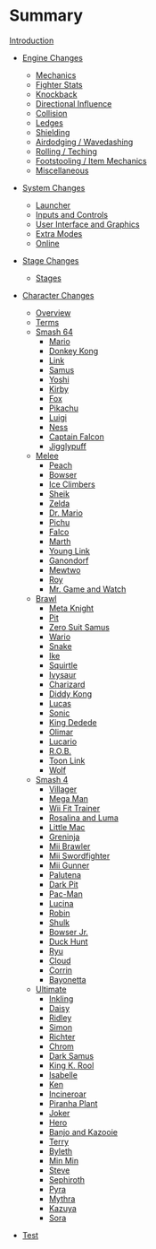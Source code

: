 # Summary

[Introduction](intro.md)

- [Engine Changes]()
  - [Mechanics](./engine/mechanics.md)
  - [Fighter Stats](./engine/fighterstats.md)
  - [Knockback](./engine/knockback.md)
  - [Directional Influence](./engine/di.md)
  - [Collision](./engine/collision.md)
  - [Ledges](./engine/ledges.md)
  - [Shielding](./engine/shields.md)
  - [Airdodging / Wavedashing](./engine/airdodges.md)
  - [Rolling / Teching](./engine/rolls.md)
  - [Footstooling / Item Mechanics](./engine/items.md)
  - [Miscellaneous](./engine/misc.md)

- [System Changes]()
  - [Launcher](./system/launcher.md)
  - [Inputs and Controls](./system/inputs.md)
  - [User Interface and Graphics](./system/ui.md)
  - [Extra Modes](./system/modes.md)
  - [Online](./system/online.md)

- [Stage Changes]()
  - [Stages]()

- [Character Changes]()
  - [Overview](./characters/characterlist.md)
  - [Terms](./characters/terms.md)
  - [Smash 64]()
    - [Mario](./characters/smash64/mario.md)
    - [Donkey Kong](./characters/smash64/donkey.md)
    - [Link](./characters/smash64/link.md)
    - [Samus](./characters/smash64/samus.md)
    - [Yoshi](./characters/smash64/yoshi.md)
    - [Kirby](./characters/smash64/kirby.md)
    - [Fox](./characters/smash64/fox.md)
    - [Pikachu](./characters/smash64/pikachu.md)
    - [Luigi](./characters/smash64/luigi.md)
    - [Ness](./characters/smash64/ness.md)
    - [Captain Falcon](./characters/smash64/captain.md)
    - [Jigglypuff](./characters/smash64/purin.md)
  - [Melee]()
    - [Peach](./characters/melee/peach.md)
    - [Bowser](./characters/melee/koopa.md)
    - [Ice Climbers](./characters/melee/popo.md)
    - [Sheik](./characters/melee/sheik.md)
    - [Zelda](./characters/melee/zelda.md)
    - [Dr. Mario](./characters/melee/mariod.md)
    - [Pichu](./characters/melee/pichu.md)
    - [Falco](./characters/melee/falco.md)
    - [Marth](./characters/melee/marth.md)
    - [Young Link](./characters/melee/younglink.md)
    - [Ganondorf](./characters/melee/ganon.md)
    - [Mewtwo](./characters/melee/mewtwo.md)
    - [Roy](./characters/melee/roy.md)
    - [Mr. Game and Watch](./characters/melee/gamewatch.md)
  - [Brawl]()
    - [Meta Knight](./characters/brawl/metaknight.md)
    - [Pit](./characters/brawl/pit.md)
    - [Zero Suit Samus](./characters/brawl/szerosuit.md)
    - [Wario](./characters/brawl/wario.md)
    - [Snake](./characters/brawl/snake.md)
    - [Ike](./characters/brawl/ike.md)
    - [Squirtle]()<!--./characters/brawl/pzenigame.md)-->
    - [Ivysaur]()<!--./characters/brawl/pfushigisou.md)-->
    - [Charizard]()<!--./characters/brawl/plizardon.md)-->
    - [Diddy Kong]()<!--./characters/brawl/diddy.md)-->
    - [Lucas]()<!--./characters/brawl/lucas.md)-->
    - [Sonic]()<!--./characters/brawl/sonic.md)-->
    - [King Dedede]()<!--./characters/brawl/dedede.md)-->
    - [Olimar]()<!--./characters/brawl/pikmin.md)-->
    - [Lucario]()<!--./characters/brawl/lucario.md)-->
    - [R.O.B.]()<!--./characters/brawl/robot.md)-->
    - [Toon Link]()<!--./characters/brawl/toonlink.md)-->
    - [Wolf]()<!--./characters/brawl/wolf.md)-->
  - [Smash 4]()
    - [Villager]()<!--./characters/smash4/murabito.md)-->
    - [Mega Man]()<!--./characters/smash4/rockman.md)-->
    - [Wii Fit Trainer]()<!--./characters/smash4/wiifit.md)-->
    - [Rosalina and Luma]()<!--./characters/smash4/rosetta.md)-->
    - [Little Mac]()<!--./characters/smash4/littlemac.md)-->
    - [Greninja]()<!--./characters/smash4/gekkouga.md)-->
    - [Mii Brawler]()<!--./characters/smash4/miifighter.md)-->
    - [Mii Swordfighter]()<!--./characters/smash4/miiswordsman.md)-->
    - [Mii Gunner]()<!--./characters/smash4/miigunner.md)-->
    - [Palutena]()<!--./characters/smash4/palutena.md)-->
    - [Dark Pit]()<!--./characters/smash4/pitb.md)-->
    - [Pac-Man]()<!--./characters/smash4/pacman.md)-->
    - [Lucina]()<!--./characters/smash4/lucina.md)-->
    - [Robin]()<!--./characters/smash4/robin.md)-->
    - [Shulk]()<!--./characters/smash4/shulk.md)-->
    - [Bowser Jr.]()<!--./characters/smash4/koopajr.md)-->
    - [Duck Hunt]()<!--./characters/smash4/duckhunt.md)-->
    - [Ryu]()<!--./characters/smash4/ryu.md)-->
    - [Cloud]()<!--./characters/smash4/cloud.md)-->
    - [Corrin]()<!--./characters/smash4/kamui.md)-->
    - [Bayonetta]()<!--./characters/smash4/bayonetta.md)-->
  - [Ultimate]()
    - [Inkling]()<!--./characters/ultimate/inkling.md)-->
    - [Daisy]()<!--./characters/ultimate/daisy.md)-->
    - [Ridley]()<!--./characters/ultimate/ridley.md)-->
    - [Simon]()<!--./characters/ultimate/simon.md)-->
    - [Richter]()<!--./characters/ultimate/richter.md)-->
    - [Chrom]()<!--./characters/ultimate/chrom.md)-->
    - [Dark Samus]()<!--./characters/ultimate/samusd.md)-->
    - [King K. Rool]()<!--./characters/ultimate/krool.md)-->
    - [Isabelle]()<!--./characters/ultimate/shizue.md)-->
    - [Ken]()<!--./characters/ultimate/ken.md)-->
    - [Incineroar]()<!--./characters/ultimate/gaogaen.md)-->
    - [Piranha Plant]()<!--./characters/ultimate/pakkun.md)-->
    - [Joker]()<!--./characters/ultimate/jack.md)-->
    - [Hero]()<!--./characters/ultimate/brave.md)-->
    - [Banjo and Kazooie]()<!--./characters/ultimate/buddy.md)-->
    - [Terry]()<!--./characters/ultimate/dolly.md)-->
    - [Byleth]()<!--./characters/ultimate/master.md)-->
    - [Min Min]()<!--./characters/ultimate/tantan.md)-->
    - [Steve]()<!--./characters/ultimate/pickel.md)-->
    - [Sephiroth]()<!--./characters/ultimate/edge.md)-->
    - [Pyra]()<!--./characters/ultimate/eflame.md)-->
    - [Mythra]()<!--./characters/ultimate/elight.md)-->
    - [Kazuya]()<!--./characters/ultimate/demon.md)-->
    - [Sora]()<!--./characters/ultimate/trail.md)-->

- [Test](./characters/testchar.md)